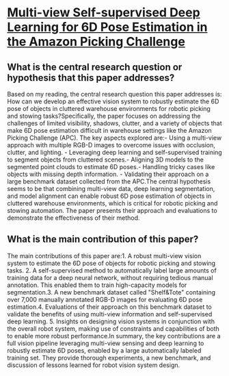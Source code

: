 # [Multi-view Self-supervised Deep Learning for 6D Pose Estimation in the   Amazon Picking Challenge](https://arxiv.org/abs/1609.09475)

## What is the central research question or hypothesis that this paper addresses?

Based on my reading, the central research question this paper addresses is: How can we develop an effective vision system to robustly estimate the 6D pose of objects in cluttered warehouse environments for robotic picking and stowing tasks?Specifically, the paper focuses on addressing the challenges of limited visibility, shadows, clutter, and a variety of objects that make 6D pose estimation difficult in warehouse settings like the Amazon Picking Challenge (APC). The key aspects explored are:- Using a multi-view approach with multiple RGB-D images to overcome issues with occlusion, clutter, and lighting. - Leveraging deep learning and self-supervised training to segment objects from cluttered scenes.- Aligning 3D models to the segmented point clouds to estimate 6D poses.- Handling tricky cases like objects with missing depth information. - Validating their approach on a large benchmark dataset collected from the APC.The central hypothesis seems to be that combining multi-view data, deep learning segmentation, and model alignment can enable robust 6D pose estimation of objects in cluttered warehouse environments, which is critical for robotic picking and stowing automation. The paper presents their approach and evaluations to demonstrate the effectiveness of their method.


## What is the main contribution of this paper?

The main contributions of this paper are:1. A robust multi-view vision system to estimate the 6D pose of objects for robotic picking and stowing tasks. 2. A self-supervised method to automatically label large amounts of training data for a deep neural network, without requiring tedious manual annotation. This enabled them to train high-capacity models for segmentation.3. A new benchmark dataset called "Shelf&Tote" containing over 7,000 manually annotated RGB-D images for evaluating 6D pose estimation.4. Evaluations of their approach on this benchmark dataset to validate the benefits of using multi-view information and self-supervised deep learning. 5. Insights on designing vision systems in conjunction with the overall robot system, making use of constraints and capabilities of both to enable more robust performance.In summary, the key contributions are a full vision pipeline leveraging multi-view sensing and deep learning to robustly estimate 6D poses, enabled by a large automatically labeled training set. They provide thorough experiments, a new benchmark, and discussion of lessons learned for robot vision system design.
